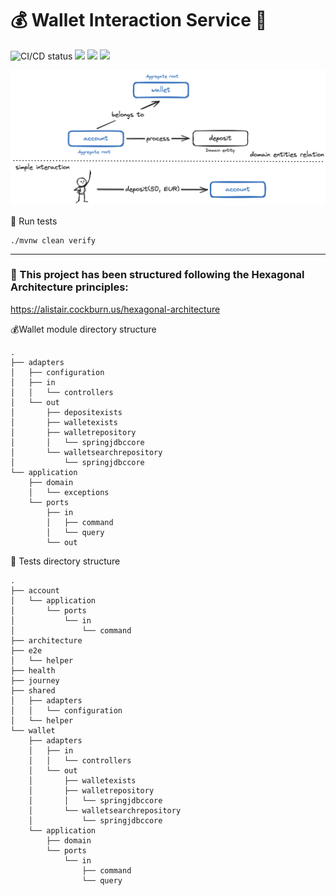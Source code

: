 # 💰 Wallet Interaction Service 💸

![CI/CD status](https://github.com/erickgualpa/wallet-interaction-service/actions/workflows/maven.yml/badge.svg)
[![](https://img.shields.io/badge/Spring%20Boot%20Version-3.4.1-blue)](/pom.xml)
[![](https://img.shields.io/badge/Java%20Version-21-blue)](/pom.xml)
[![](https://img.shields.io/badge/Kotlin%20Version-2.0.0-blue)](/pom.xml)

![wallet-interaction-service](etc/wallet-interaction-service.png)

🧪 Run tests
<br>

```shell script
./mvnw clean verify
```

---

### 📣 This project has been structured following the Hexagonal Architecture principles:

https://alistair.cockburn.us/hexagonal-architecture

[//]: # (Directory tree below was generated using 'tree -d' command in the 'src/main/kotlin/org/egualpam/contexts/payment/walletinteractionservice/wallet' directory)

💰Wallet module directory structure

```
.
├── adapters
│   ├── configuration
│   ├── in
│   │   └── controllers
│   └── out
│       ├── depositexists
│       ├── walletexists
│       ├── walletrepository
│       │   └── springjdbccore
│       └── walletsearchrepository
│           └── springjdbccore
└── application
    ├── domain
    │   └── exceptions
    └── ports
        ├── in
        │   ├── command
        │   └── query
        └── out
```

🧪 Tests directory structure

[//]: # (Directory tree below was generated using 'tree -d' command in the 'src/test/kotlin/org/egualpam/contexts/payment/walletinteractionservice' directory)

```
.
├── account
│   └── application
│       └── ports
│           └── in
│               └── command
├── architecture
├── e2e
│   └── helper
├── health
├── journey
├── shared
│   ├── adapters
│   │   └── configuration
│   └── helper
└── wallet
    ├── adapters
    │   ├── in
    │   │   └── controllers
    │   └── out
    │       ├── walletexists
    │       ├── walletrepository
    │       │   └── springjdbccore
    │       └── walletsearchrepository
    │           └── springjdbccore
    └── application
        ├── domain
        └── ports
            └── in
                ├── command
                └── query
```
